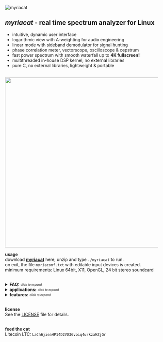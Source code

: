 ![myriacat](../main/myriacat.gif)

## ***myriacat*** - real time spectrum analyzer for Linux
- intuitive, dynamic user interface
- logarithmic view with A-weighting for audio engineering
- linear mode with sideband demodulator for signal hunting
- phase correlation meter, vectorscope, oscilloscope & cepstrum
- fast power spectrum with smooth waterfall up to **4K fullscreen!**
- multithreaded in-house DSP kernel, no external libraries
- pure C, no external libraries, lightweight & portable<br><br>

<img src="../main/block_diagram.png" width="560" />


<b>usage</b><br>
download **[myriacat](https://github.com/myriacat/myriacat/releases/latest/download/myriacat_v1.0_beta.tar.gz)** here, 
unzip and type `./myriacat` to run.<br>
on exit, the file `myriaconf.txt` with editable input devices is created.<br>
minimum requirements: Linux 64bit, X11, OpenGL, 24 bit stereo soundcard<br><br>


<details>
<summary><b>FAQ:</b> <sub><sup><i>click to expand</i></sup></sub></summary><br>

**no signals are shown when music/youtube/etc.. is played:**<br>
linux does not route the speaker-output back to programs.<br>
you need a virtual adapter, a software or a hardware loopback (cable)<br>
easiest way with pulseaudio is to install "pavucontrol" and set "monitor of built-in Audio" under recording.<br>

**only 44k1 and 48k sps are selectable**<br>
those are the supported hardware rates. to use other samplerates, use a softwaredevice like "default" (OS does resampling).<br>

**playback of a 192kHz audiofile is cutoff at 24kHz**<br>
192ksps (96kHz signal) input will be shown if a suitable HW device is selected.<br>
to monitor recorded samples, the alsa config of linux needs to be modified, as its usually capped at 48ksps (24khz).<br><br>
</details>


<details>
<summary><b>applications:</b> <sub><sup><i>click to expand</i></sup></sub></summary><br>

- **logarithmic audio view:**<br>
real time monitoring, lossy compression quality analysis<br>

- **linear view:**<br>
scientific data visualization of analog signals, seismic logging, biofeedback research,<br>
ELF, VLF, Schumann resonances, lightnings, whistlers, spherics, bat detector<br>
time signals, ripple control, DCF77, mains and trainpower, smartmeter, Grimeton Radio (SAQ),<br>
naval/marine/submarine communications, aviation beacons, alpha navigation<br>

**upper sideband demodulator:**<br>
> select, filter, up/downconvert and listen to selected bandwidths from 270 millihertz to full 96kHz<br>

**spectrogram:**<br>
> logging and averaging of data up to one year<br>

**oscilloscope**<br>
signal integrity and continuity, clipping and distortions<br>

**vectorscope**<br>
polar view of stereo image width and position<br>

**phase correlation meter**<br>
mono compatibility of the stereo signal<br>

**cepstrum:**<br>
inspection of motors and gearboxes, speaker detection<br>
</details>


<details>
<summary><b>features:</b> <sub><sup><i>click to expand</i></sup></sub></summary><br>

- FFT size from 1024 to 262144 samples
- samplerate from 275sps to 192kHz, 24bit 
- powerspectrum resolution up to 1 millihertz
- demodulator bandwith from sub 1Hz to full bandwith
- windowsize from 256*160 pixels to 4K fullscreen
- waterfall logging of up to a year with scroll time predictor
- ruler to mark and measure data & harmonic series markers
</details><br>


<b>license</b><br>
See the [LICENSE](../main/LICENSE.txt) file for details.<br><br>

<b>feed the cat</b><br>
Litecoin LTC: `LaCh6jieaHP14D2VD36voiq4urkzaHZjGr`<br>
